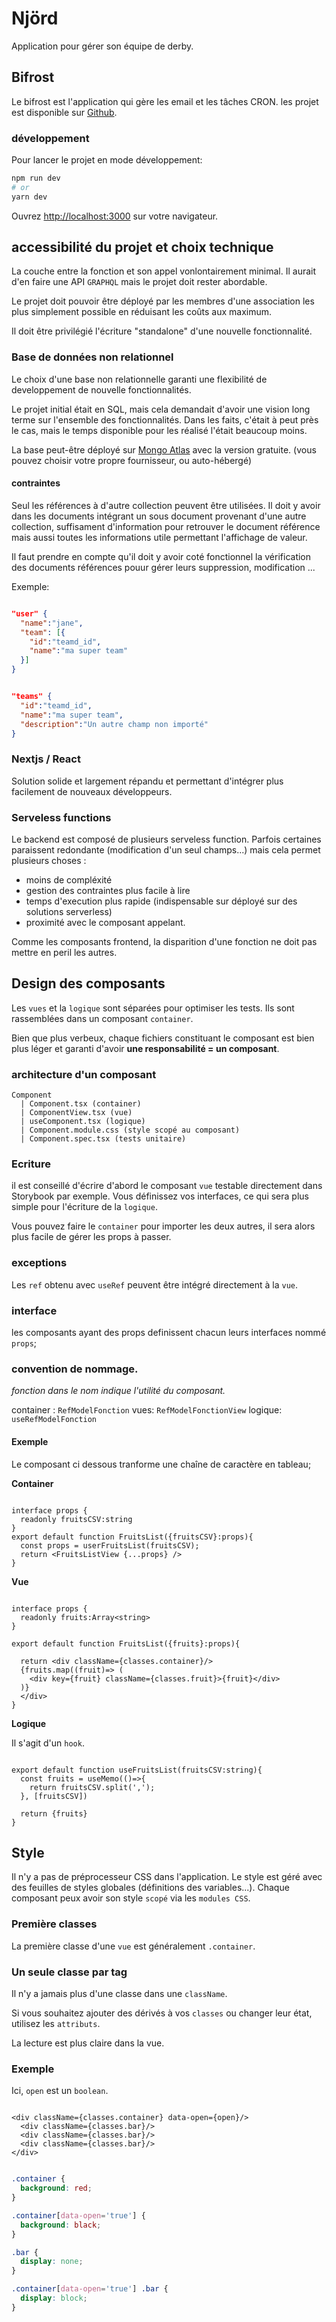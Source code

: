 # Njörd

Application pour gérer son équipe de derby.

## Bifrost

Le bifrost est l'application qui gère les email et les tâches CRON. 
les projet est disponible sur [Github](https://github.com/ARRD-roller-derby/bifrost).

### développement
Pour lancer le projet en mode développement:

```bash
npm run dev
# or
yarn dev
```

Ouvrez [http://localhost:3000](http://localhost:3000) sur votre navigateur. 


## accessibilité du projet et choix technique 

La couche entre la fonction et son appel vonlontairement minimal. 
Il aurait d'en faire une API `GRAPHQL` mais le projet doit rester abordable.

Le projet doit pouvoir être déployé par les membres d'une association les plus simplement possible en réduisant les coûts aux maximum. 

Il doit être privilégié l'écriture "standalone" d'une nouvelle fonctionnalité. 

### Base de données non relationnel

Le choix d'une base non relationnelle garanti une flexibilité de developpement de nouvelle fonctionnalités. 

Le projet initial était en SQL, mais cela demandait d'avoir une vision long terme sur l'ensemble des fonctionnalités. 
Dans les faits, c'était à peut près le cas, mais le temps disponible pour les réalisé l'était beaucoup moins. 

La base peut-être déployé sur [Mongo Atlas](https://cloud.mongodb.com/) avec la version gratuite.
(vous pouvez choisir votre propre fournisseur, ou auto-hébergé)
#### contraintes 

Seul les références à d'autre collection peuvent être utilisées. Il doit y avoir dans les documents intégrant un sous document provenant d'une autre collection, suffisament d'information pour retrouver le document référence mais aussi toutes les informations utile permettant l'affichage de valeur. 

Il faut prendre en compte qu'il doit y avoir coté fonctionnel la vérification des documents références pouur gérer leurs suppression, modification ... 

Exemple: 

```json

"user" {
  "name":"jane",
  "team": [{
    "id":"teamd_id",
    "name":"ma super team"
  }]
}

```

```json

"teams" {
  "id":"teamd_id",
  "name":"ma super team",
  "description":"Un autre champ non importé"
}

```

### Nextjs / React

Solution solide et largement répandu et permettant d'intégrer plus facilement de nouveaux développeurs. 

### Serveless functions

Le backend est composé de plusieurs serveless function. 
Parfois certaines paraissent redondante (modification d'un seul champs...) mais cela permet plusieurs choses : 
- moins de compléxité
- gestion des contraintes plus facile à lire
- temps d'execution plus rapide (indispensable sur déployé sur des solutions serverless)
- proximité avec le composant appelant. 

Comme les composants frontend, la disparition d'une fonction ne doit pas mettre en peril les autres.  


## Design des composants

Les `vues` et la `logique` sont séparées pour optimiser les tests.
Ils sont rassemblées dans un composant `container`.

Bien que plus verbeux, chaque fichiers constituant le composant est bien plus léger et garanti d'avoir **une responsabilité = un composant**.


### architecture d'un composant

```
Component 
  | Component.tsx (container)
  | ComponentView.tsx (vue)
  | useComponent.tsx (logique)
  | Component.module.css (style scopé au composant)
  | Component.spec.tsx (tests unitaire)

```

### Ecriture
il est conseillé d'écrire d'abord le composant `vue` testable directement dans Storybook par exemple. Vous définissez vos interfaces, ce qui sera plus simple pour l'écriture de la `logique`.

Vous pouvez faire le `container` pour importer les deux autres, il sera alors plus facile de gérer les props à passer. 

### exceptions

Les `ref` obtenu avec `useRef` peuvent être intégré directement à la `vue`. 

### interface

les composants ayant des props definissent chacun leurs interfaces nommé `props`;
### convention de nommage. 

*fonction dans le nom indique l'utilité du composant.*

container : `RefModelFonction`
vues: `RefModelFonctionView`
logique: `useRefModelFonction`

#### Exemple

Le composant ci dessous tranforme une chaîne de caractère en tableau;

**Container**

```TSX

interface props {
  readonly fruitsCSV:string
}
export default function FruitsList({fruitsCSV}:props){
  const props = userFruitsList(fruitsCSV);
  return <FruitsListView {...props} />
}

```

**Vue**

```TSX

interface props {
  readonly fruits:Array<string>
}

export default function FruitsList({fruits}:props){
  
  return <div className={classes.container}/>
  {fruits.map((fruit)=> (
    <div key={fruit} className={classes.fruit}>{fruit}</div>
  )}
  </div>
}

```

**Logique**

Il s'agit d'un `hook`.

```TSX

export default function useFruitsList(fruitsCSV:string){
  const fruits = useMemo(()=>{
    return fruitsCSV.split(',');
  }, [fruitsCSV])

  return {fruits}
}

```

## Style
Il n'y a pas de préprocesseur CSS dans l'application. Le style est géré avec des feuilles de styles globales (définitions des variables...). 
Chaque composant peux avoir son style `scopé` via les `modules CSS`. 

### Première classes

La première classe d'une `vue` est généralement `.container`.

### Un seule classe par tag

Il n'y a jamais plus d'une classe dans une `className`. 

Si vous souhaitez ajouter des dérivés à vos `classes` ou changer leur état, utilisez les `attributs`. 

La lecture est plus claire dans la vue. 

### Exemple

Ici, `open` est un `boolean`.

```TSX

<div className={classes.container} data-open={open}/>
  <div className={classes.bar}/>
  <div className={classes.bar}/>
  <div className={classes.bar}/>
</div>

```

```css

.container {
  background: red;
}

.container[data-open='true'] {
  background: black;
}

.bar {
  display: none;
}

.container[data-open='true'] .bar {
  display: block;
}

```
